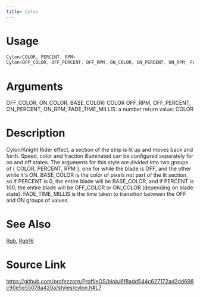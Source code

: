 ```yaml
---
title: Cylon
---
```


# Usage
```cpp
Cylon<COLOR, PERCENT, RPM>
Cylon<OFF_COLOR, OFF_PERCENT, OFF_RPM, ON_COLOR, ON_PERCENT, ON_RPM, FADE_TIME_MILLIS, BASE_COLOR>
```

# Arguments
OFF_COLOR, ON_COLOR, BASE_COLOR: COLOR
OFF_RPM, OFF_PERCENT, ON_PERCENT, ON_RPM, FADE_TIME_MILLIS: a number
return value: COLOR

# Description
Cylon/Knight Rider effect, a section of the strip is
lit up and moves back and forth. Speed, color and fraction
illuminated can be configured separately for on and off
states.
The arguments for this style are divided into two groups of
{ COLOR, PERCENT, RPM }, one for while the blade is OFF, and the other
while it's ON.
BASE_COLOR is the color of pixels not part of the lit section, so if PERCENT
is 0, the entire blade will be BASE_COLOR, and if PERCENT is 100, the entire blade
will be OFF_COLOR or ON_COLOR (depending on blade state).
FADE_TIME_MILLIS is the time taken to transition between the OFF and ON groups
of values.

# See Also
[Rgb](/config/styles/Rgb.html), [Rgb16](/config/styles/Rgb16.html)

# Source Link
https://github.com/profezzorn/ProffieOS/blob/6f8add544c627172ad2dd698c90e5e55078a420a/styles/cylon.h#L7
